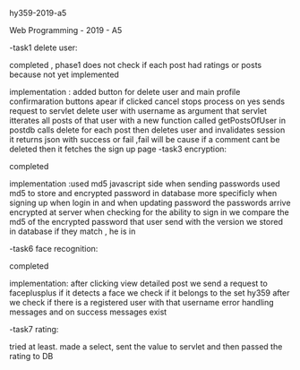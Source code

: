hy359-2019-a5

Web Programming - 2019 - A5


-task1 delete user: 

completed , phase1 does not check if each post had ratings or posts because not yet implemented

implementation : added button for delete user and main profile
                 confirmaration buttons apear 
                 if clicked cancel stops process
                 on yes sends request to servlet delete user with username as argument
                 that servlet itterates all posts of that user with a new function called getPostsOfUser in postdb 
                 calls delete for each post
                 then deletes user and invalidates session
                 it returns json with success or fail ,fail will be cause if a comment cant be deleted
                 then it fetches the sign up page
-task3 encryption:

completed

implementation :used md5 javascript side when sending passwords
                used md5 to store and encrypted password in database
                more specificly when signing up when login in and when updating password the passwords arrive encrypted at server
                when checking for the ability to sign in we compare the md5 of the encrypted password that user send with the version we stored in database
                if they match , he is in

-task6 face recognition:

completed

implementation: after clicking view detailed post we send a request to faceplusplus
                if it detects a face we check if it belongs to the set hy359
                after we check if there is a registered user with that username
                error handling messages and on success messages exist

-task7 rating:

tried at least. made a select, sent the value to servlet and then passed the rating to DB